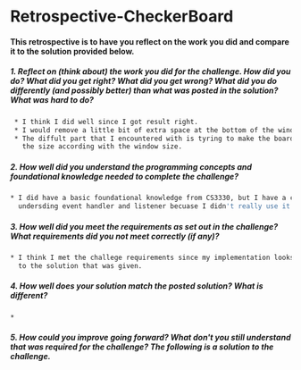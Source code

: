 # Retrospective-CheckerBoard

#### This retrospective is to have you reflect on the work you did and compare it to the solution provided below.

##### 1. Reflect on (think about) the work you did for the challenge. How did you do? What did you get right? What did you get wrong? What did you do differently (and possibly better) than what was posted in the solution? What was hard to do?
```sh
 * I think I did well since I got result right.
 * I would remove a little bit of extra space at the bottom of the window out. 
 * The diffult part that I encountered with is tyring to make the board changing 
   the size according with the window size.
```

##### 2. How well did you understand the programming concepts and foundational knowledge needed to complete the challenge?
```sh
* I did have a basic foundational knowledge from CS3330, but I have a challege about 
  undersding event handler and listener becuase I didn't really use it in the past.
```

##### 3. How well did you meet the requirements as set out in the challenge? What requirements did you not meet correctly (if any)?
```sh
* I think I met the challege requirements since my implementation looks pretty similar 
  to the solution that was given. 
```

##### 4. How well does your solution match the posted solution? What is different?
```sh
* 
```

##### 5. How could you improve going forward? What don't you still understand that was required for the challenge? The following is a solution to the challenge.
```sh
```
